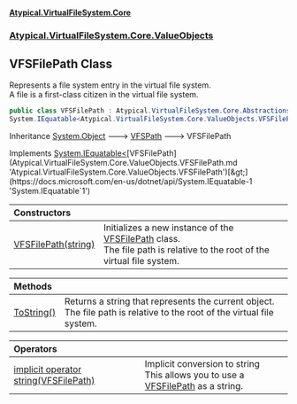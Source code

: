 #### [Atypical.VirtualFileSystem.Core](Atypical.VirtualFileSystem.Core.md 'Atypical.VirtualFileSystem.Core')
### [Atypical.VirtualFileSystem.Core.ValueObjects](Atypical.VirtualFileSystem.Core.ValueObjects.md 'Atypical.VirtualFileSystem.Core.ValueObjects')

## VFSFilePath Class

Represents a file system entry in the virtual file system.  
A file is a first-class citizen in the virtual file system.

```csharp
public class VFSFilePath : Atypical.VirtualFileSystem.Core.Abstractions.VFSPath,
System.IEquatable<Atypical.VirtualFileSystem.Core.ValueObjects.VFSFilePath>
```

Inheritance [System.Object](https://docs.microsoft.com/en-us/dotnet/api/System.Object 'System.Object') &#129106; [VFSPath](Atypical.VirtualFileSystem.Core.Abstractions.VFSPath.md 'Atypical.VirtualFileSystem.Core.Abstractions.VFSPath') &#129106; VFSFilePath

Implements [System.IEquatable&lt;](https://docs.microsoft.com/en-us/dotnet/api/System.IEquatable-1 'System.IEquatable`1')[VFSFilePath](Atypical.VirtualFileSystem.Core.ValueObjects.VFSFilePath.md 'Atypical.VirtualFileSystem.Core.ValueObjects.VFSFilePath')[&gt;](https://docs.microsoft.com/en-us/dotnet/api/System.IEquatable-1 'System.IEquatable`1')

| Constructors | |
| :--- | :--- |
| [VFSFilePath(string)](Atypical.VirtualFileSystem.Core.ValueObjects.VFSFilePath.VFSFilePath(string).md 'Atypical.VirtualFileSystem.Core.ValueObjects.VFSFilePath.VFSFilePath(string)') | Initializes a new instance of the [VFSFilePath](Atypical.VirtualFileSystem.Core.ValueObjects.VFSFilePath.md 'Atypical.VirtualFileSystem.Core.ValueObjects.VFSFilePath') class.<br/>The file path is relative to the root of the virtual file system. |

| Methods | |
| :--- | :--- |
| [ToString()](Atypical.VirtualFileSystem.Core.ValueObjects.VFSFilePath.ToString().md 'Atypical.VirtualFileSystem.Core.ValueObjects.VFSFilePath.ToString()') | Returns a string that represents the current object.<br/>The file path is relative to the root of the virtual file system. |

| Operators | |
| :--- | :--- |
| [implicit operator string(VFSFilePath)](Atypical.VirtualFileSystem.Core.ValueObjects.VFSFilePath.op_Implicitstring(Atypical.VirtualFileSystem.Core.ValueObjects.VFSFilePath).md 'Atypical.VirtualFileSystem.Core.ValueObjects.VFSFilePath.op_Implicit string(Atypical.VirtualFileSystem.Core.ValueObjects.VFSFilePath)') | Implicit conversion to string<br/>This allows you to use a [VFSFilePath](Atypical.VirtualFileSystem.Core.ValueObjects.VFSFilePath.md 'Atypical.VirtualFileSystem.Core.ValueObjects.VFSFilePath') as a string. |
